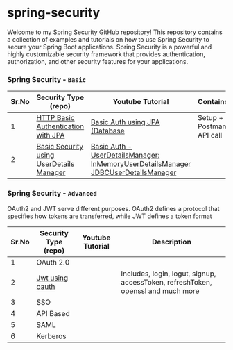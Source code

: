 # spring-security
Welcome to my Spring Security GitHub repository! This repository contains a collection of
examples and tutorials on how to use Spring Security to secure your Spring Boot applications.
Spring Security is a powerful and highly customizable security framework that provides 
authentication, authorization, and other security features for your applications.


###  Spring Security - `Basic`

| Sr.No | Security Type<br/>(repo)                                                                                                  | Youtube Tutorial                                                                                                                                              | Contains                 |
|-------|---------------------------------------------------------------------------------------------------------------------------|---------------------------------------------------------------------------------------------------------------------------------------------------------------|--------------------------|
| 1     | [HTTP Basic Authentication with JPA](https://github.com/atquil/spring-security/tree/basic-auth-jpa)                       | [ Basic Auth using JPA (Database](https://www.youtube.com/watch?v=XK6QcHSQyJU&t=712s&ab_channel=atquil)                                                       | Setup + Postman API call |
| 2     | [Basic Security using UserDetails Manager](https://github.com/atquil/spring-security/tree/basic-auth-userDetailsManager)  | [Basic Auth - UserDetailsManager: InMemoryUserDetailsManager  JDBCUserDetailsManager](https://www.youtube.com/watch?v=CIKE9pfqSKw&t=1406s&ab_channel=atquil)  |                          |


###  Spring Security - `Advanced`

OAuth2 and JWT serve different purposes. OAuth2 defines a protocol that specifies how tokens are transferred, while JWT defines a token format

| Sr.No | Security Type<br/>(repo)                                                     | Youtube Tutorial   | Description                                                                      |
|-------|------------------------------------------------------------------------------|--------------------|----------------------------------------------------------------------------------|
| 1     | OAuth 2.0                                                                    |                    |                                                                                  |
| 2     | [Jwt using oauth](https://github.com/atquil/spring-security/tree/JWT-oauth2) |                    | Includes, login, logut, signup, accessToken, refreshToken, openssl and much more |
| 3     | SSO                                                                          |                    |                                                                                  |
| 4     | API Based                                                                    |                    |                                                                                  |
| 5     | SAML                                                                         |                    |                                                                                  |
| 6     | Kerberos                                                                     |                    |                                                                                  |


